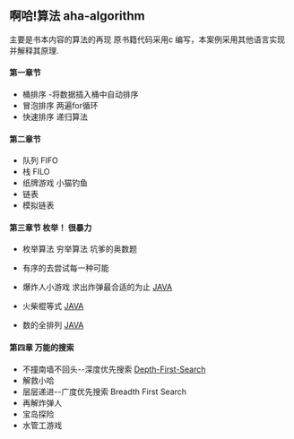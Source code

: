 ## 啊哈!算法  aha-algorithm

主要是书本内容的算法的再现
原书籍代码采用c 编写，本案例采用其他语言实现 并解释其原理.


#### 第一章节
* 桶排序 -将数据插入桶中自动排序  
* 冒泡排序  两遍for循环  
* 快速排序  递归算法  

#### 第二章节
* 队列 FIFO  
* 栈   FILO  
* 纸牌游戏 小猫钓鱼  
* 链表  
* 模拟链表

#### 第三章节 枚举！ 很暴力
* 枚举算法  穷举算法  坑爹的奥数题
* 有序的去尝试每一种可能  

* 爆炸人小游戏 求出炸弹最合适的为止  [JAVA](./src/main/java/indi/hbn/algorithm/ahaalgorithm/chapter3/_1Bomber.java)
* 火柴棍等式 [JAVA](./src/main/java/indi/hbn/algorithm/ahaalgorithm/chapter3/_2Matchstick.java)
* 数的全排列 [JAVA](./src/main/java/indi/hbn/algorithm/ahaalgorithm/chapter3/_3FullPermutationofnumbers.java)

#### 第四章 万能的搜索 
* 不撞南墙不回头--深度优先搜索 [Depth-First-Search](./src/main/java/indi/hbn/algorithm/ahaalgorithm/chapter4/_1DepthFirstSearch.java)
* 解救小哈
* 层层递进--广度优先搜索  Breadth First Search
* 再解炸弹人
* 宝岛探险
* 水管工游戏
